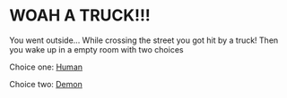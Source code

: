 # WOAH A TRUCK!!!

You went outside... While crossing the street you got hit by a truck! Then you wake up in a empty room with two choices

Choice one: [Human](human/human.md)

Choice two: [Demon](demon/demon.md)
